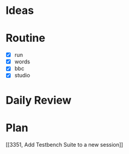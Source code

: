 # Ideas
# Routine
- [x] run
- [x] words
- [x] bbc
- [x] studio
# Daily Review

# Plan
[[3351, Add Testbench Suite to a new session]]